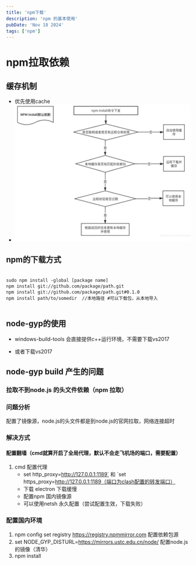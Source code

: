 ```yaml
---
title: 'npm下载'
description: 'npm 的基本使用'
pubDate: 'Nov 18 2024'
tags: ['npm']
---
```


# npm拉取依赖

## 缓存机制 
- 优先使用cache
- ![下载流程](../../../public/download.png)

## npm的下载方式

```shell

sudo npm install -global [package name]
npm install git://github.com/package/path.git
npm install git://github.com/package/path.git#0.1.0
npm install path/to/somedir  //本地路径 #可以下载包，从本地导入


```

## node-gyp的使用

- windows-build-tools 会直接提供c++运行环境，不需要下载vs2017

- 或者下载vs2017

## node-gyp build 产生的问题

### 拉取不到node.js 的头文件依赖（npm 拉取）

### 问题分析

配置了镜像源，node.js的头文件都是到node.js的官网拉取，网络连接超时

### 解决方式

#### 配置翻墙（cmd就算开启了全局代理，默认不会走飞机场的端口，需要配置）

1. cmd 配置代理
   - set http_proxy=http://127.0.0.1:1189` 和 `set https_proxy=http://127.0.0.1:1189（端口为clash配置的转发端口）
   - 下载 electron 下载缓慢
   - 配置npm 国内镜像源
   - 可以使用netsh 永久配置（尝试配置生效，下载失败）

### 配置国内环境

1. npm config set registry https://registry.npmmirror.com 配置依赖包源
2.  set NODE_GYP_DISTURL=https://mirrors.ustc.edu.cn/node/ 配置node.js的镜像（清华）
3. npm install
